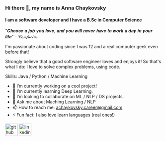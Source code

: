 
<!--
**achaykovsky/achaykovsky** is a ✨ _special_ ✨ repository because its `README.md` (this file) appears on your GitHub profile.

Here are some ideas to get you started:

- 🔭 I’m currently working on ...
- 🌱 I’m currently learning ...
- 👯 I’m looking to collaborate on ...
- 🤔 I’m looking for help with ...
- 💬 Ask me about ...
- 📫 How to reach me: ...
- 😄 Pronouns: ...
- ⚡ Fun fact: ...
-->

### Hi there 👋, my name is Anna Chaykovsky
#### I am a software developer and I have a B.Sc in Computer Science


"𝑪𝒉𝒐𝒐𝒔𝒆 𝒂 𝒋𝒐𝒃 𝒚𝒐𝒖 𝒍𝒐𝒗𝒆, 𝒂𝒏𝒅 𝒚𝒐𝒖 𝒘𝒊𝒍𝒍 𝒏𝒆𝒗𝒆𝒓 𝒉𝒂𝒗𝒆 𝒕𝒐 𝒘𝒐𝒓𝒌 𝒂 𝒅𝒂𝒚 𝒊𝒏 𝒚𝒐𝒖𝒓 𝒍𝒊𝒇𝒆" - 𝒞ℴ𝓃𝒻𝓊𝒸𝒾𝓊𝓈

I'm passionate about coding since I was 12 and a real computer geek even before that!

Strongly believe that a good software engineer loves and enjoys it!
So that's what I do: I love to solve complex problems, using code.

Skills: Java / Python / Machine Learning

- 🔭 I’m currently working on a cool project! 
- 🌱 I’m currently learning Deep Learning. 
- 👯 I’m looking to collaborate on ML / NLP / DS projects.
- 💬 Ask me about Maching Learning / NLP 
- 📫 How to reach me: 	achaykovsky.career@gmail.com 
- ⚡ Fun fact: I also love learn languages (real ones!) 


[<img src='https://cdn.jsdelivr.net/npm/simple-icons@3.0.1/icons/github.svg' alt='github' height='40'>](https://github.com/achaykovsky)  [<img src='https://cdn.jsdelivr.net/npm/simple-icons@3.0.1/icons/linkedin.svg' alt='linkedin' height='40'>](https://www.linkedin.com/in/anna-chaykovsky/)  


